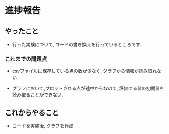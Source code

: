 # 進捗報告

## やったこと
- 行った実験について, コードの書き換えを行っているところです. 
### これまでの問題点
- csvファイルに保存している点の数が少なく, グラフから情報が読み取れない.

- グラフにおいて,プロットされる点が途中からなので, 評価する値の初期値を読み取ることができない.

## これからやること
- コードを実装後, グラフを作成
